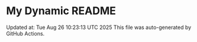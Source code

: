 # My Dynamic README
Updated at: Tue Aug 26 10:23:13 UTC 2025
This file was auto-generated by GitHub Actions.
